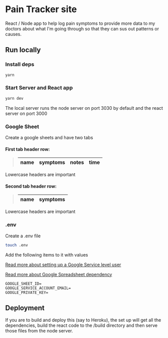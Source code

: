 # Pain Tracker site

React / Node app to help log pain symptoms to provide more data to my doctors about what I'm going through so that they can sus out patterns or causes.

## Run locally

### Install deps

```bash
yarn
```

### Start Server and React app

```bash
yarn dev
```

The local server runs the node server on port 3030 by default and the react server on port 3000

### Google Sheet

Create a google sheets and have two tabs

#### First tab header row:

> | name | symptoms | notes | time |
> | ---- | -------- | ----- | ---- |

Lowercase headers are important

#### Second tab header row:

> | name | symptoms |
> | ---- | -------- |

Lowercase headers are important

### .env

Create a .env file

```bash
touch .env
```

Add the following items to it with values

[Read more about setting up a Google Service level user](https://theoephraim.github.io/node-google-spreadsheet/#/getting-started/authentication?id=authentication)

[Read more about Google Spreadsheet dependency](https://www.npmjs.com/package//google-spreadsheet)

```
GOOGLE_SHEET_ID=
GOOGLE_SERVICE_ACCOUNT_EMAIL=
GOOGLE_PRIVATE_KEY=
```

## Deployment

If you are to build and deploy this (say to Heroku), the set up will get all the dependencies, build the react code to the /build directory and then serve those files from the node server.
